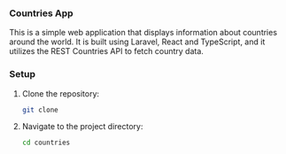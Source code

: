 ### Countries App

This is a simple web application that displays information about countries around the world. It is built using Laravel, React and TypeScript, and it utilizes the REST Countries API to fetch country data.

### Setup

1. Clone the repository:
    ```bash
    git clone
    ```
2. Navigate to the project directory:
    ```bash
    cd countries
    ```
